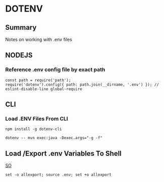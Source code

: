 # DOTENV

## Summary

Notes on working with .env files

## NODEJS

### Reference .env config file by exact path

```
const path = require('path');
require('dotenv').config({ path: path.join(__dirname, '.env') }); // eslint-disable-line global-require
```

## CLI

### Load .ENV Files From CLI

```console
npm install -g dotenv-cli
```

```console
dotenv -- mvn exec:java -Dexec.args="-g -f"
```

## Load /Export .env Variables To Shell

[SO](https://stackoverflow.com/questions/19331497/set-environment-variables-from-file-of-key-pair-values)

```
set -o allexport; source .env; set +o allexport
```
